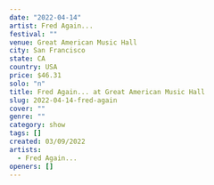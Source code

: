 ```yaml
---
date: "2022-04-14"
artist: Fred Again...
festival: ""
venue: Great American Music Hall
city: San Francisco
state: CA
country: USA
price: $46.31
solo: "n"
title: Fred Again... at Great American Music Hall
slug: 2022-04-14-fred-again
cover: ""
genre: ""
category: show
tags: []
created: 03/09/2022
artists:
  - Fred Again...
openers: []
---
```

